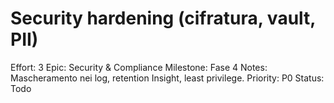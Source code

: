# Security hardening (cifratura, vault, PII)

Effort: 3
Epic: Security & Compliance
Milestone: Fase 4
Notes: Mascheramento nei log, retention Insight, least privilege.
Priority: P0
Status: Todo